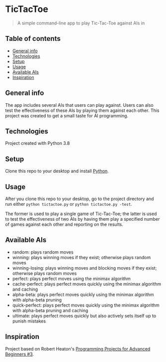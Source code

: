 # TicTacToe
> A simple command-line app to play Tic-Tac-Toe against AIs in

## Table of contents
* [General info](#general-info)
* [Technologies](#technologies)
* [Setup](#setup)
* [Usage](#usage)
* [Available AIs](#available-ais)
* [Inspiration](#inspiration)

## General info
The app includes several AIs that users can play against. Users can also test the effectiveness of these AIs by playing them against each other. This project was created to get a small taste for AI programming.

## Technologies
Project created with Python 3.8

## Setup
Clone this repo to your desktop and install [Python](https://www.python.org/downloads/).

## Usage
After you clone this repo to your desktop, go to the project directory and run either `python tictactoe.py` or `python tictactoe.py -test`. 

The former is used to play a single game of Tic-Tac-Toe; the latter is used to test the effectiveness of two AIs by having them play a specified number of games against each other and reporting on the results.

## Available AIs
* random: plays random moves
* winning: plays winning moves if they exist; otherwise plays random moves
* winning-losing: plays winning moves and blocking moves if they exist; otherwise plays random moves
* perfect: plays perfect moves using the minimax algorithm
* cache-perfect: plays perfect moves quickly using the minimax algorithm and caching
* alpha-beta: plays perfect moves quickly using the minimax algorithm with alpha-beta pruning
* quick-perfect: plays perfect moves quickly using the minimax algorithm with alpha-beta pruning and caching
* ultimate: plays perfect moves quickly but also actively sets itself up to punish mistakes

## Inspiration
Project based on Robert Heaton's [Programming Projects for Advanced Beginners #3](https://robertheaton.com/2018/10/09/programming-projects-for-advanced-beginners-3-a/).